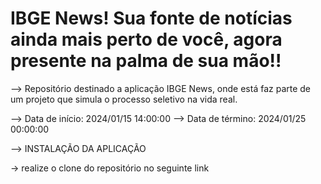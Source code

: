 # IBGE News! Sua fonte de notícias ainda mais perto de você, agora presente na palma de sua mão!!

--> Repositório destinado a aplicação IBGE News, onde está faz parte de um projeto que simula o processo seletivo na vida real.

--> Data de início: 2024/01/15 14:00:00
--> Data de término: 2024/01/25 00:00:00

--> INSTALAÇÃO DA APLICAÇÃO

-> realize o clone do repositório no seguinte link
